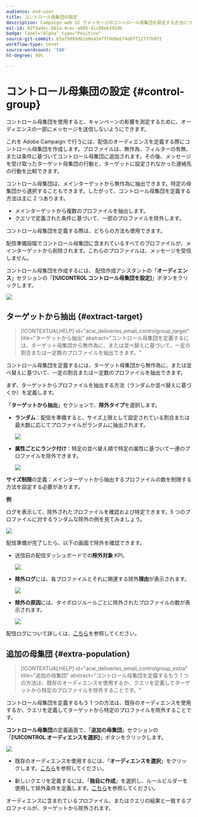 ```yaml
---
audience: end-user
title: コントロール母集団の設定
description: Campaign web UI でメッセージのコントロール母集団を設定する方法について説明します
exl-id: 02f3adec-681a-4cec-a895-41c80eb345db
badge: label="Alpha" type="Positive"
source-git-commit: b5af5099d62e0e424fffdd8eb74d67f12777b0f2
workflow-type: tm+mt
source-wordcount: '580'
ht-degree: 99%

---
```


# コントロール母集団の設定 {#control-group}

コントロール母集団を使用すると、キャンペーンの影響を測定するために、オーディエンスの一部にメッセージを送信しないようにできます。

これを Adobe Campaign で行うには、配信のオーディエンスを定義する際にコントロール母集団を作成します。プロファイルは、無作為、フィルターの有無、または条件に基づいてコントロール母集団に追加されます。その後、メッセージを受け取ったターゲット母集団の行動と、ターゲットに設定されなかった連絡先の行動を比較できます。

コントロール母集団は、メインターゲットから無作為に抽出できます。特定の母集団から選択することもできます。したがって、コントロール母集団を定義する方法は主に 2 つあります。

* メインターゲットから複数のプロファイルを抽出します。
* クエリで定義された条件に基づいて、一部のプロファイルを除外します。

コントロール母集団を定義する際は、どちらの方法も使用できます。

配信準備段階でコントロール母集団に含まれているすべてのプロファイルが、メインターゲットから削除されます。これらのプロファイルは、メッセージを受信しません。

コントロール母集団を作成するには、 配信作成アシスタントの「**オーディエンス**」セクションの「**[!UICONTROL コントロール母集団を設定]**」ボタンをクリックします。

![](assets/control-group1.png)

## ターゲットから抽出 {#extract-target}

>[!CONTEXTUALHELP]
>id="acw_deliveries_email_controlgroup_target"
>title="ターゲットから抽出"
>abstract="コントロール母集団を定義するには、ターゲット母集団から無作為に、または並べ替えに基づいて、一定の割合または一定数のプロファイルを抽出できます。"

コントロール母集団を定義するには、ターゲット母集団から無作為に、または並べ替えに基づいて、一定の割合または一定数のプロファイルを抽出できます。

まず、ターゲットからプロファイルを抽出する方法（ランダムか並べ替えに基づくか）を定義します。

「**ターゲットから抽出**」セクションで、**除外タイプ**&#x200B;を選択します。

* **ランダム**：配信を準備すると、サイズ上限として設定されている割合または最大数に応じてプロファイルがランダムに抽出されます。

   ![](assets/control-group.png)

* **属性ごとにランク付け**：特定の並べ替え順で特定の属性に基づいて一連のプロファイルを除外できます。

   ![](assets/control-group2.png)

**サイズ制限**&#x200B;の定義：メインターゲットから抽出するプロファイルの数を制限する方法を設定する必要があります。

**例**

ログを表示して、除外されたプロファイルを確認および特定できます。5 つのプロファイルに対するランダムな除外の例を見てみましょう。

![](assets/control-group4.png)

配信準備が完了したら、以下の画面で除外を確認できます。

* 送信前の配信ダッシュボードでの&#x200B;**除外対象** KPI。

   ![](assets/control-group5.png)

* **除外ログ**&#x200B;には、各プロファイルとそれに関連する除外&#x200B;**理由**&#x200B;が表示されます。

   ![](assets/control-group6.png)

* **除外の原因**&#x200B;には、タイポロジルールごとに除外されたプロファイルの数が表示されます。

   ![](assets/control-group7.png)

配信ログについて詳しくは、[こちら](../monitor/delivery-logs.md)を参照してください。

## 追加の母集団 {#extra-population}

>[!CONTEXTUALHELP]
>id="acw_deliveries_email_controlgroup_extra"
>title="追加の母集団"
>abstract="コントロール母集団を定義するもう 1 つの方法は、既存のオーディエンスを使用するか、クエリを定義してターゲットから特定のプロファイルを除外することです。"

コントロール母集団を定義するもう 1 つの方法は、既存のオーディエンスを使用するか、クエリを定義してターゲットから特定のプロファイルを除外することです。

**コントロール母集団**&#x200B;の定義画面で、「**追加の母集団**」セクションの「**[!UICONTROL オーディエンスを選択]**」ボタンをクリックします。

![](assets/control-group3.png)

* 既存のオーディエンスを使用するには、「**オーディエンスを選択**」をクリックします。[こちら](add-audience.md)を参照してください。

* 新しいクエリを定義するには、「**独自に作成**」を選択し、ルールビルダーを使用して除外条件を定義します。[こちら](segment-builder.md)を参照してください。

オーディエンスに含まれているプロファイル、またはクエリの結果と一致するプロファイルが、ターゲットから除外されます。
